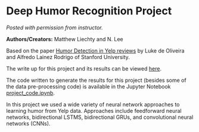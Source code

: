 # Deep Humor Recognition Project

*Posted with permission from instructor.*

**Authors/Creators:** Matthew Liechty and N. Lee

Based on the paper [Humor Detection in Yelp reviews](https://cs224d.stanford.edu/reports/OliveiraLuke.pdf) by Luke de Oliveira and Alfredo Lainez Rodrigo of Stanford University.

The write up for this project and its results can be viewed [here](project_paper.pdf).

The code written to generate the results for this project (besides some of the data pre-processing code) is available in the Jupyter Notebook [project_code.ipynb](project_code.ipynb).

In this project we used a wide variety of neural network approaches to learning humor from Yelp data. Approaches include feedforward neural networks, bidirectional LSTMS, bidirectional GRUs, and convolutional neural networks (CNNs).
